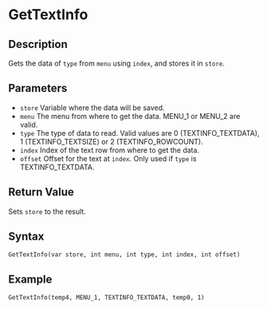 # GetTextInfo

## Description
Gets the data of `type` from `menu` using `index`, and stores it in `store`.

## Parameters
- `store`
Variable where the data will be saved.
- `menu`
The menu from where to get the data. MENU_1 or MENU_2 are valid.
- `type`
The type of data to read. Valid values are 0 (TEXTINFO_TEXTDATA), 1 (TEXTINFO_TEXTSIZE) or 2 (TEXTINFO_ROWCOUNT).
- `index`
Index of the text row from where to get the data.
- `offset`
Offset for the text at `index`. Only used if `type` is TEXTINFO_TEXTDATA.

## Return Value
Sets `store` to the result.

## Syntax
```
GetTextInfo(var store, int menu, int type, int index, int offset)
```

## Example
```
GetTextInfo(temp4, MENU_1, TEXTINFO_TEXTDATA, temp0, 1)
```